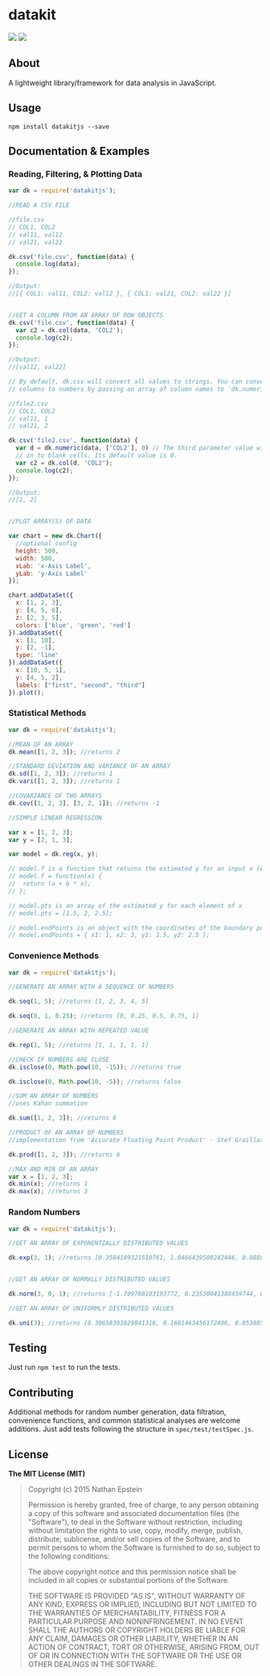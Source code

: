 # datakit

<img src="https://travis-ci.org/NathanEpstein/datakit.svg?branch=master">
<img src="./plot.png">

## About
A lightweight library/framework for data analysis in JavaScript.

## Usage

```npm install datakitjs --save```

## Documentation & Examples

### Reading, Filtering, & Plotting Data
```javascript
var dk = require('datakitjs');

//READ A CSV FILE

//file.csv
// COL1, COL2
// val11, val12
// val21, val22

dk.csv('file.csv', function(data) {
  console.log(data);
});

//Output:
//[{ COL1: val11, COL2: val12 }, { COL1: val21, COL2: val22 }]


//GET A COLUMN FROM AN ARRAY OF ROW OBJECTS
dk.csv('file.csv', function(data) {
  var c2 = dk.col(data, 'COL2');
  console.log(c2);
});

//Output:
//[val12, val22]

// By default, dk.csv will convert all values to strings. You can convert select
// columns to numbers by passing an array of column names to 'dk.numeric'.

//file2.csv
// COL1, COL2
// val11, 1
// val21, 2

dk.csv('file2.csv', function(data) {
  var d = dk.numeric(data, ['COL2'], 0) // The third parameter value will be filled
  // in to blank cells. Its default value is 0.
  var c2 = dk.col(d, 'COL2');
  console.log(c2);
});

//Output:
//[1, 2]


//PLOT ARRAY(S) OF DATA

var chart = new dk.Chart({
  //optional config
  height: 500,
  width: 500,
  xLab: 'x-Axis Label',
  yLab: 'y-Axis Label'
});

chart.addDataSet({
  x: [1, 2, 3],
  y: [4, 5, 6],
  z: [2, 3, 5],
  colors: ['blue', 'green', 'red']
}).addDataSet({
  x: [1, 10],
  y: [2, -1],
  type: 'line'
}).addDataSet({
  x: [10, 5, 1],
  y: [4, 5, 2],
  labels: ["first", "second", "third"]
}).plot();
```

### Statistical Methods

```javascript
var dk = require('datakitjs');

//MEAN OF AN ARRAY
dk.mean([1, 2, 3]); //returns 2

//STANDARD DEVIATION AND VARIANCE OF AN ARRAY
dk.sd([1, 2, 3]); //returns 1
dk.vari([1, 2, 3]); //returns 1

//COVARIANCE OF TWO ARRAYS
dk.cov([1, 2, 3], [3, 2, 1]); //returns -1

//SIMPLE LINEAR REGRESSION

var x = [1, 2, 3];
var y = [2, 1, 3];

var model = dk.reg(x, y);

// model.f is a function that returns the estimated y for an input x (estimated via standard OLS regression)
// model.f = function(x) {
//  return (a + b * x);
// };

// model.pts is an array of the estimated y for each element of x
// model.pts = [1.5, 2, 2.5];

// model.endPoints is an object with the coordinates of the boundary points
// model.endPoints = { x1: 1, x2: 3, y1: 1.5, y2: 2.5 };

```

### Convenience Methods
```javascript
var dk = require('datakitjs');

//GENERATE AN ARRAY WITH A SEQUENCE OF NUMBERS

dk.seq(1, 5); //returns [1, 2, 3, 4, 5]

dk.seq(0, 1, 0.25); //returns [0, 0.25, 0.5, 0.75, 1]

//GENERATE AN ARRAY WITH REPEATED VALUE

dk.rep(1, 5); //returns [1, 1, 1, 1, 1]

//CHECK IF NUMBERS ARE CLOSE
dk.isclose(0, Math.pow(10, -15)); //returns true

dk.isclose(0, Math.pow(10, -5)); //returns false

//SUM AN ARRAY OF NUMBERS
//uses Kahan summation

dk.sum([1, 2, 3]); //returns 6

//PRODUCT OF AN ARRAY OF NUMBERS
//implementation from 'Accurate Floating Point Product' - Stef Graillat

dk.prod([1, 2, 3]); //returns 6

//MAX AND MIN OF AN ARRAY
var x = [1, 2, 3];
dk.min(x); //returns 1
dk.max(x); //returns 3

```

### Random Numbers
```javascript
var dk = require('datakitjs');

//GET AN ARRAY OF EXPONENTIALLY DISTRIBUTED VALUES

dk.exp(3, 1); //returns [0.3584189321510761, 1.0466439500242446, 0.08887770301056963]


//GET AN ARRAY OF NORMALLY DISTRIBUTED VALUES

dk.norm(3, 0, 1); //returns [-1.709768103193772, 0.23530041388459744, 0.4431320382580479]

//GET AN ARRAY OF UNIFORMLY DISTRIBUTED VALUES

dk.uni(3); //returns [0.30658303829841316, 0.1601463456172496, 0.8538850131444633]

```

## Testing

Just run `npm test` to run the tests.


## Contributing

Additional methods for random number generation, data filtration, convenience functions, and common statistical analyses are welcome additions. Just add tests following the structure in `spec/test/testSpec.js`.

## License

**The MIT License (MIT)**

> Copyright (c) 2015 Nathan Epstein
>
> Permission is hereby granted, free of charge, to any person obtaining a copy
> of this software and associated documentation files (the "Software"), to deal
> in the Software without restriction, including without limitation the rights
> to use, copy, modify, merge, publish, distribute, sublicense, and/or sell
> copies of the Software, and to permit persons to whom the Software is
> furnished to do so, subject to the following conditions:
>
> The above copyright notice and this permission notice shall be included in
> all copies or substantial portions of the Software.
>
> THE SOFTWARE IS PROVIDED "AS IS", WITHOUT WARRANTY OF ANY KIND, EXPRESS OR
> IMPLIED, INCLUDING BUT NOT LIMITED TO THE WARRANTIES OF MERCHANTABILITY,
> FITNESS FOR A PARTICULAR PURPOSE AND NONINFRINGEMENT. IN NO EVENT SHALL THE
> AUTHORS OR COPYRIGHT HOLDERS BE LIABLE FOR ANY CLAIM, DAMAGES OR OTHER
> LIABILITY, WHETHER IN AN ACTION OF CONTRACT, TORT OR OTHERWISE, ARISING FROM,
> OUT OF OR IN CONNECTION WITH THE SOFTWARE OR THE USE OR OTHER DEALINGS IN
> THE SOFTWARE.

